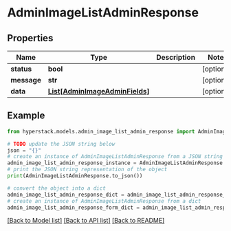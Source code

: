 # AdminImageListAdminResponse


## Properties

Name | Type | Description | Notes
------------ | ------------- | ------------- | -------------
**status** | **bool** |  | [optional] 
**message** | **str** |  | [optional] 
**data** | [**List[AdminImageAdminFields]**](AdminImageAdminFields.md) |  | [optional] 

## Example

```python
from hyperstack.models.admin_image_list_admin_response import AdminImageListAdminResponse

# TODO update the JSON string below
json = "{}"
# create an instance of AdminImageListAdminResponse from a JSON string
admin_image_list_admin_response_instance = AdminImageListAdminResponse.from_json(json)
# print the JSON string representation of the object
print(AdminImageListAdminResponse.to_json())

# convert the object into a dict
admin_image_list_admin_response_dict = admin_image_list_admin_response_instance.to_dict()
# create an instance of AdminImageListAdminResponse from a dict
admin_image_list_admin_response_form_dict = admin_image_list_admin_response.from_dict(admin_image_list_admin_response_dict)
```
[[Back to Model list]](../README.md#documentation-for-models) [[Back to API list]](../README.md#documentation-for-api-endpoints) [[Back to README]](../README.md)


